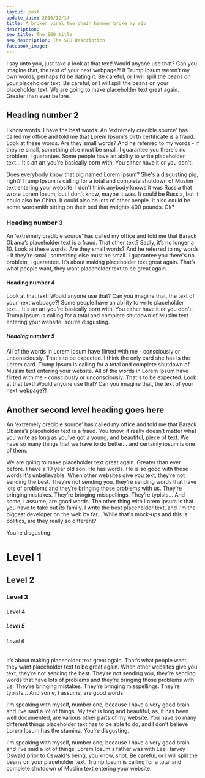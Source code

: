 ```yaml
---
layout: post
update_date: 2016/12/14
title: A broken viral two chain hammer broke my rib
description:
seo_title: The SEO title
seo_description: The SEO description
facebook_image:
---
```


I say unto you, just take a look at that text! Would anyone use that? Can you imagine that, the text of your next webpage?! If Trump Ipsum weren’t my own words, perhaps I’d be dating it. Be careful, or I will spill the beans on your placeholder text. Be careful, or I will spill the beans on your placeholder text. We are going to make placeholder text great again. Greater than ever before.

## Heading number 2

I know words. I have the best words. An 'extremely credible source' has called my office and told me that Lorem Ipsum's birth certificate is a fraud. Look at these words. Are they small words? And he referred to my words - if they're small, something else must be small. I guarantee you there's no problem, I guarantee. Some people have an ability to write placeholder text... It's an art you're basically born with. You either have it or you don't.

Does everybody know that pig named Lorem Ipsum? She's a disgusting pig, right? Trump Ipsum is calling for a total and complete shutdown of Muslim text entering your website. I don't think anybody knows it was Russia that wrote Lorem Ipsum, but I don't know, maybe it was. It could be Russia, but it could also be China. It could also be lots of other people. It also could be some wordsmith sitting on their bed that weights 400 pounds. Ok?

### Heading number 3

An ‘extremely credible source’ has called my office and told me that Barack Obama’s placeholder text is a fraud. That other text? Sadly, it’s no longer a 10. Look at these words. Are they small words? And he referred to my words - if they're small, something else must be small. I guarantee you there's no problem, I guarantee. It’s about making placeholder text great again. That’s what people want, they want placeholder text to be great again.

#### Heading number 4

Look at that text! Would anyone use that? Can you imagine that, the text of your next webpage?! Some people have an ability to write placeholder text... It's an art you're basically born with. You either have it or you don't. Trump Ipsum is calling for a total and complete shutdown of Muslim text entering your website. You’re disgusting.

##### Heading number 5

All of the words in Lorem Ipsum have flirted with me - consciously or unconsciously. That's to be expected. I think the only card she has is the Lorem card. Trump Ipsum is calling for a total and complete shutdown of Muslim text entering your website. All of the words in Lorem Ipsum have flirted with me - consciously or unconsciously. That's to be expected. Look at that text! Would anyone use that? Can you imagine that, the text of your next webpage?!

## Another second level heading goes here

An ‘extremely credible source’ has called my office and told me that Barack Obama’s placeholder text is a fraud. You know, it really doesn’t matter what you write as long as you’ve got a young, and beautiful, piece of text. We have so many things that we have to do better... and certainly ipsum is one of them.

We are going to make placeholder text great again. Greater than ever before. I have a 10 year old son. He has words. He is so good with these words it's unbelievable. When other websites give you text, they’re not sending the best. They’re not sending you, they’re sending words that have lots of problems and they’re bringing those problems with us. They’re bringing mistakes. They’re bringing misspellings. They’re typists… And some, I assume, are good words. The other thing with Lorem Ipsum is that you have to take out its family. I write the best placeholder text, and I'm the biggest developer on the web by far... While that's mock-ups and this is politics, are they really so different?

You’re disgusting.

# Level 1

## Level 2

### Level 3

#### Level 4

##### Level 5

###### Level 6

It’s about making placeholder text great again. That’s what people want, they want placeholder text to be great again. When other websites give you text, they’re not sending the best. They’re not sending you, they’re sending words that have lots of problems and they’re bringing those problems with us. They’re bringing mistakes. They’re bringing misspellings. They’re typists… And some, I assume, are good words.

I'm speaking with myself, number one, because I have a very good brain and I've said a lot of things. My text is long and beautiful, as, it has been well documented, are various other parts of my website. You have so many different things placeholder text has to be able to do, and I don't believe Lorem Ipsum has the stamina. You’re disgusting.

I'm speaking with myself, number one, because I have a very good brain and I've said a lot of things. Lorem Ipsum's father was with Lee Harvey Oswald prior to Oswald's being, you know, shot. Be careful, or I will spill the beans on your placeholder text. Trump Ipsum is calling for a total and complete shutdown of Muslim text entering your website.
